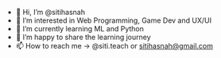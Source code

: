 - 👋 Hi, I’m @sitihasnah
- 👀 I’m interested in Web Programming, Game Dev and UX/UI
- 🌱 I’m currently learning ML and Python
- 💞️ I’m happy to share the learning journey
- 📫 How to reach me -> @siti.teach or sitihasnah@gmail.com

<!---
sitihasnah/sitihasnah is a ✨ special ✨ repository because its `README.md` (this file) appears on your GitHub profile.
You can click the Preview link to take a look at your changes.
--->
